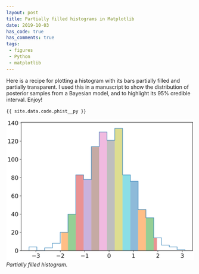```yaml
---
layout: post
title: Partially filled histograms in Matplotlib
date: 2019-10-03
has_code: true
has_comments: true
tags:
 - figures
 - Python
 - matplotlib
---
```

Here is a recipe for plotting a histogram with its bars partially filled and partially
transparent. I used this in a manuscript to show the distribution of posterior samples
from a Bayesian model, and to highlight its 95% credible interval. Enjoy!

```python
{{ site.data.code.phist__py }}
```

![](/assets/images/phist.svg)
*Partially filled histogram.*